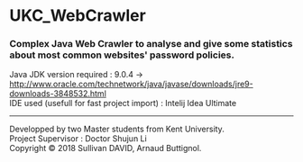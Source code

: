 # UKC_WebCrawler
### Complex Java Web Crawler to analyse and give some statistics about most common websites' password policies.

Java JDK version required : 9.0.4 -> http://www.oracle.com/technetwork/java/javase/downloads/jre9-downloads-3848532.html </br>
IDE used (usefull for fast project import) : Intelij Idea Ultimate </br>

_______________________________________________________
Developped by two Master students from Kent University. </br>
Project Supervisor : Doctor Shujun Li </br>
Copyright © 2018 Sullivan DAVID, Arnaud Buttignol.
